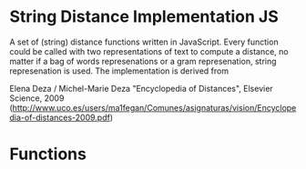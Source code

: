 # String Distance Implementation JS
A set of (string) distance functions written in JavaScript. Every function could be called with two representations of text to compute a distance, no matter if a bag of words represenations or a gram represenation, string represenation is used. The implementation is derived from 

Elena Deza / Michel-Marie Deza "Encyclopedia of Distances", Elsevier Science, 2009 (http://www.uco.es/users/ma1fegan/Comunes/asignaturas/vision/Encyclopedia-of-distances-2009.pdf)


# Functions

